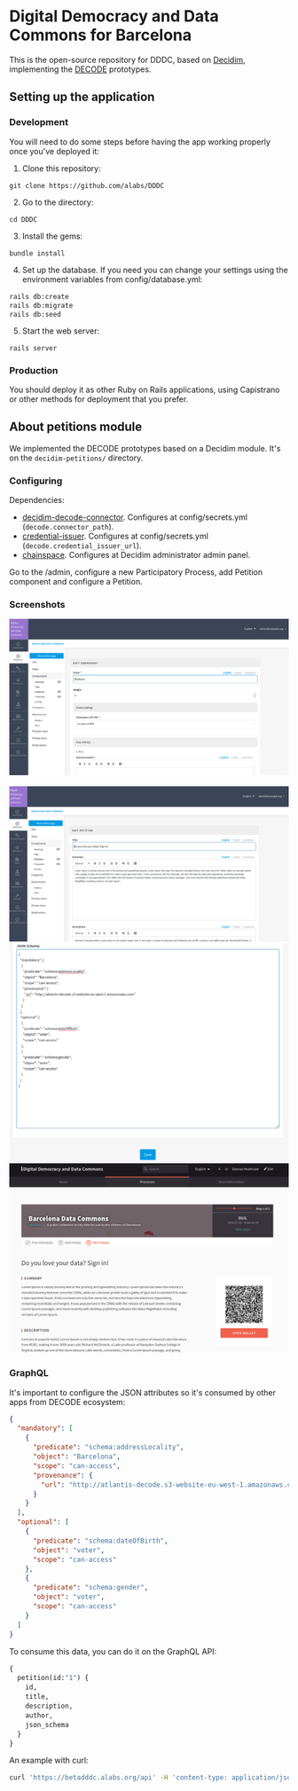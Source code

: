 # Digital Democracy and Data Commons for Barcelona

This is the open-source repository for DDDC, based on [Decidim](https://github.com/decidim/decidim),
implementing the [DECODE](https://decodeproject.eu/) prototypes.


## Setting up the application

### Development

You will need to do some steps before having the app working properly once you've deployed it:

1. Clone this repository:
```console
git clone https://github.com/alabs/DDDC
```
2. Go to the directory:
```console
cd DDDC
```
3. Install the gems:
```console
bundle install
```
4. Set up the database. If you need you can change your settings using the environment variables from config/database.yml:
```console
rails db:create
rails db:migrate
rails db:seed
```
5. Start the web server:
```console
rails server
```

### Production

You should deploy it as other Ruby on Rails applications, using Capistrano or other methods for deployment that you prefer.

## About petitions module

We implemented the DECODE prototypes based on a Decidim module. It's on the `decidim-petitions/` directory.

### Configuring

Dependencies:

* [decidim-decode-connector](https://github.com/DECODEproject/decidim-decode-connector). Configures at config/secrets.yml (`decode.connector_path`).
* [credential-issuer](https://github.com/DECODEproject/credential-issuer). Configures at config/secrets.yml (`decode.credential_issuer_url`).
* [chainspace](https://github.com/DECODEproject/decidim-pilot-infrastructure/). Configures at Decidim administrator admin panel.

Go to the /admin, configure a new Participatory Process, add Petition component and configure a Petition.

### Screenshots

![](docs/decode-petitions-01.png)
![](docs/decode-petitions-02.png)
![](docs/decode-petitions-03.png)
![](docs/decode-petitions-04.png)
![](docs/decode-petitions-05.png)

### GraphQL

It's important to configure the JSON attributes so it's consumed by other apps from DECODE ecosystem:

```json
{
  "mandatory": [
    {
      "predicate": "schema:addressLocality",
      "object": "Barcelona",
      "scope": "can-access",
      "provenance": {
        "url": "http://atlantis-decode.s3-website-eu-west-1.amazonaws.com"
      }
    }
  ],
  "optional": [
    {
      "predicate": "schema:dateOfBirth",
      "object": "voter",
      "scope": "can-access"
    },
    {
      "predicate": "schema:gender",
      "object": "voter",
      "scope": "can-access"
    }
  ]
}
```

To consume this data, you can do it on the GraphQL API:

```graphql
{
  petition(id:"1") {
    id,
    title,
    description,
    author,
    json_schema
  }
}
```

An example with curl:

```bash
curl 'https://betadddc.alabs.org/api' -H 'content-type: application/json'  --data '{"query":"{\n  petition(id:\"1\") {\n    id, \n    title,\n    description,\n    author,\n    json_schema \n  }\n}\n","variables":null,"operationName":null}'
```

